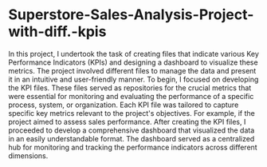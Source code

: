# Superstore-Sales-Analysis-Project-with-diff.-kpis
In this project, I undertook the task of creating files that indicate various Key Performance Indicators (KPIs) and designing a dashboard to visualize these metrics. The project involved different files to manage the data and present it in an intuitive and user-friendly manner.
To begin, I focused on developing the KPI files. These files served as repositories for the crucial metrics that were essential for monitoring and evaluating the performance of a specific process, system, or organization. Each KPI file was tailored to capture specific key metrics relevant to the project's objectives. For example, if the project aimed to assess sales performance.
After creating the KPI files, I proceeded to develop a comprehensive dashboard that visualized the data in an easily understandable format. The dashboard served as a centralized hub for monitoring and tracking the performance indicators across different dimensions. 

